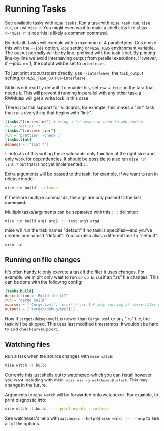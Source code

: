 # Running Tasks

See available tasks with `mise tasks`. Run a task with `mise task run`, `mise run`, or just `mise r`.
You might even want to make a shell alias like `alias r='mise r'` since this is likely a common command.

By default, tasks will execute with a maximum of 4 parallel jobs. Customize this with the `--jobs` option,
`jobs` setting or `MISE_JOBS` environment variable. The output normally will be by line, prefixed with the task
label. By printing line-by-line we avoid interleaving output from parallel executions. However, if
--jobs == 1, the output will be set to `interleave`.

To just print stdout/stderr directly, use `--interleave`, the `task_output` setting, or `MISE_TASK_OUTPUT=interleave`.

Stdin is not read by default. To enable this, set `raw = true` on the task that needs it. This will prevent
it running in parallel with any other task-a RWMutex will get a write lock in this case.

There is partial support for wildcards, for example, this makes a "lint" task that runs everything that begins with "lint:".

```toml
[tasks."lint:eslint"] # using a ":" means we need to add quotes
run = "eslint ."
[tasks."lint:prettier"]
run = "prettier --check ."
[tasks.lint]
depends = ["lint:*"]
```

::: info
As of this writing these wildcards only function at the right side and only work for dependencies.
It should be possible to also run `mise run lint:*` but that is not yet implemented.
:::

Extra arguments will be passed to the task, for example, if we want to run in release mode:

```bash
mise run build --release
```

If there are multiple commands, the args are only passed to the last command.

Multiple tasks/arguments can be separated with this `:::` delimiter:

```bash
mise run build arg1 arg2 ::: test arg3 arg4
```

mise will run the task named "default" if no task is specified—and you've created one named "default". You can also alias a different task to "default".

```bash
mise run
```

## Running on file changes

It's often handy to only execute a task if the files it uses changes. For example, we might only want
to run `cargo build` if an ".rs" file changes. This can be done with the following config:

```toml
[tasks.build]
description = 'Build the CLI'
run = "cargo build"
sources = ['Cargo.toml', 'src/**/*.rs'] # skip running if these files haven't changed
outputs = ['target/debug/mycli']
```

Now if `target/debug/mycli` is newer than `Cargo.toml` or any ".rs" file, the task will be skipped. This uses last modified timestamps.
It wouldn't be hard to add checksum support.

## Watching files

Run a task when the source changes with `mise watch`:

```bash
mise watch -t build
```

Currently this just shells out to watchexec-which you can install however you want including with mise: `mise use -g watchexec@latest`.
This may change in the future.

Arguments to `mise watch` will be forwarded onto watchexec. For example, to print diagnostic info:

```bash
mise watch -t build -- --print-events --verbose
```

See watchexec's help with `watchexec --help` or `mise watch -- --help` to see
all of the options.
